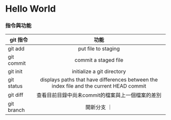 # Hello World

### 指令與功能

| git 指令       | 功能              |
| ------------- |:----------------:|
| git add       | put file to staging |
| git commit    | commit a staged file |
| git init      | initialize a git directory|
| git status    | displays paths that have differences between the index file and the current HEAD commit | 1
| git diff      | 查看目前目錄中尚未commit的檔案與上一個檔案的差別  |
| git branch     | 開新分支     ｜

